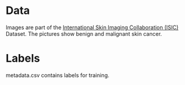 # Data

Images are part of the [International Skin Imaging Collaboration (ISIC)](https://www.isic-archive.com/#!/onlyHeaderTop/gallery) Dataset. The pictures show benign and malignant skin cancer.

# Labels

metadata.csv contains labels for training.